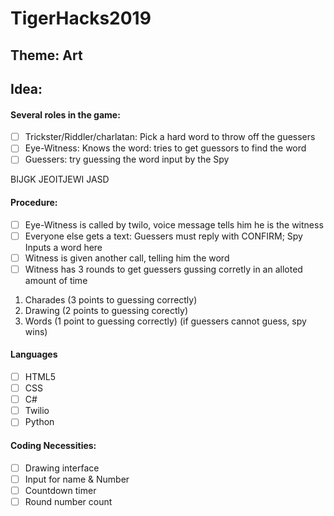 # TigerHacks2019

## Theme: Art

## Idea: 
#### Several roles in the game:
  - [ ] Trickster/Riddler/charlatan: Pick a hard word to throw off the guessers
  - [ ] Eye-Witness: Knows the word: tries to get guessors to find the word
  - [ ] Guessers: try guessing the word input by the Spy
  
  BIJGK JEOITJEWI JASD
#### Procedure:
 - [ ] Eye-Witness is called by twilo, voice message tells him he is the witness
 - [ ] Everyone else gets a text: Guessers must reply with CONFIRM; Spy Inputs a word here
 - [ ] Witness is given another call, telling him the word
 - [ ] Witness has 3 rounds to get guessers gussing corretly in an alloted amount of time
  1. Charades (3 points to guessing correctly)
  2. Drawing (2 points to guessing corectly)
  3. Words (1 point to guessing correctly) (if guessers cannot guess, spy wins)
  
 
#### Languages
- [ ] HTML5
- [ ] CSS
- [ ] C#
- [ ] Twilio
- [ ] Python

#### Coding Necessities: 
 - [ ] Drawing interface
 - [ ] Input for name & Number
 - [ ] Countdown timer
 - [ ] Round number count
